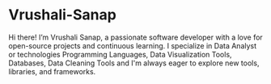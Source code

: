 # Vrushali-Sanap
Hi there! I’m Vrushali Sanap, a passionate software developer with a love for open-source projects and continuous learning. I specialize in Data Analyst or technologies Programming Languages, Data Visualization Tools, Databases, Data Cleaning Tools and I'm always eager to explore new tools, libraries, and frameworks.  
